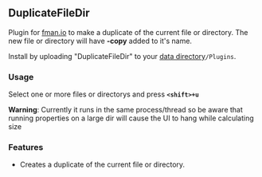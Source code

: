 ## DuplicateFileDir

Plugin for [fman.io](https://fman.io) to make a duplicate of the current file or directory. The new file or directory will have **-copy** added to it's name.

Install by uploading "DuplicateFileDir" to your [data directory](https://fman.io/docs/customizing-fman)`/Plugins`.

### Usage

Select one or more files or directorys and press **`<shift>+u`**

**Warning**: Currently it runs in the same process/thread so be aware that running properties on a large dir will cause the UI to hang while calculating size

### Features

 - Creates a duplicate of the current file or directory.